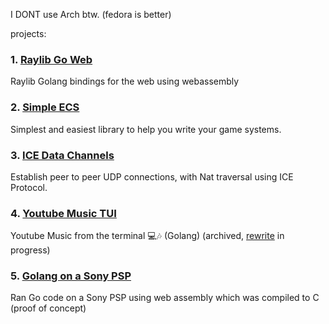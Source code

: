 
I DONT use Arch btw. (fedora is better)

projects: 
### 1. [Raylib Go Web](https://github.com/BrownNPC/Raylib-Go-Wasm)
Raylib Golang bindings for the web using webassembly

### 2. [Simple ECS](https://github.com/BrownNPC/simple-ecs)
Simplest and easiest library to help you write your game systems.

### 3. [ICE Data Channels](https://github.com/BrownNPC/Ice-Data-Channel)
Establish peer to peer UDP connections, with Nat traversal using ICE Protocol.

### 4. [Youtube Music TUI](https://github.com/BrownNPC/Youtube-Music-TUI)
Youtube Music from the terminal 💻🎶 (Golang) (archived, [rewrite](https://github.com/BrownNPC/YoutubeTUI) in progress)

### 5. [Golang on a Sony PSP](https://github.com/BrownNPC/Wasm-on-PSP-Demo)
Ran Go code on a Sony PSP using web assembly which was compiled to C (proof of concept)


